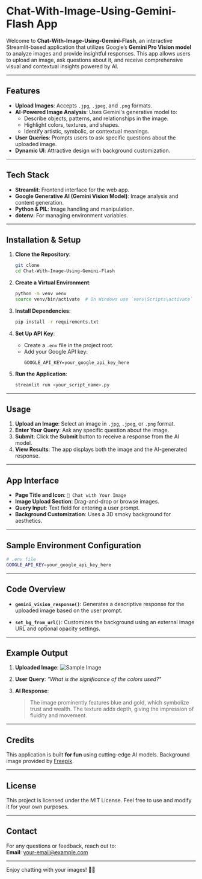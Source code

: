 # Chat-With-Image-Using-Gemini-Flash App

Welcome to **Chat-With-Image-Using-Gemini-Flash**, an interactive Streamlit-based application that utilizes Google’s **Gemini Pro Vision model** to analyze images and provide insightful responses. This app allows users to upload an image, ask questions about it, and receive comprehensive visual and contextual insights powered by AI. 

---

## Features

- **Upload Images**: Accepts `.jpg`, `.jpeg`, and `.png` formats.
- **AI-Powered Image Analysis**: Uses Gemini's generative model to:
  - Describe objects, patterns, and relationships in the image.
  - Highlight colors, textures, and shapes.
  - Identify artistic, symbolic, or contextual meanings.
- **User Queries**: Prompts users to ask specific questions about the uploaded image.
- **Dynamic UI**: Attractive design with background customization.

---

## Tech Stack

- **Streamlit**: Frontend interface for the web app.
- **Google Generative AI (Gemini Vision Model)**: Image analysis and content generation.
- **Python & PIL**: Image handling and manipulation.
- **dotenv**: For managing environment variables.

---

## Installation & Setup

1. **Clone the Repository**:
   ```bash
   git clone 
   cd Chat-With-Image-Using-Gemini-Flash
   ```

2. **Create a Virtual Environment**:
   ```bash
   python -m venv venv
   source venv/bin/activate  # On Windows use `venv\Scripts\activate`
   ```

3. **Install Dependencies**:
   ```bash
   pip install -r requirements.txt
   ```

4. **Set Up API Key**:
   - Create a `.env` file in the project root.
   - Add your Google API key:
     ```
     GOOGLE_API_KEY=your_google_api_key_here
     ```

5. **Run the Application**:
   ```bash
   streamlit run <your_script_name>.py
   ```

---

## Usage

1. **Upload an Image**: Select an image in `.jpg`, `.jpeg`, or `.png` format.
2. **Enter Your Query**: Ask any specific question about the image.
3. **Submit**: Click the **Submit** button to receive a response from the AI model.
4. **View Results**: The app displays both the image and the AI-generated response.

---

## App Interface

- **Page Title and Icon**: `🧠 Chat with Your Image`
- **Image Upload Section**: Drag-and-drop or browse images.
- **Query Input**: Text field for entering a user prompt.
- **Background Customization**: Uses a 3D smoky background for aesthetics.

---

## Sample Environment Configuration

```bash
# .env file
GOOGLE_API_KEY=your_google_api_key_here
```

---

## Code Overview

- **`gemini_vision_response()`**: 
  Generates a descriptive response for the uploaded image based on the user prompt.
  
- **`set_bg_from_url()`**: 
  Customizes the background using an external image URL and optional opacity settings.

---

## Example Output

1. **Uploaded Image**: 
   ![Sample Image](https://via.placeholder.com/400)

2. **User Query**: *"What is the significance of the colors used?"*

3. **AI Response**: 
   > The image prominently features blue and gold, which symbolize trust and wealth. The texture adds depth, giving the impression of fluidity and movement.

---

## Credits

This application is built **for fun** using cutting-edge AI models. Background image provided by [Freepik](https://www.freepik.com/).

---

## License

This project is licensed under the MIT License. Feel free to use and modify it for your own purposes.

---

## Contact

For any questions or feedback, reach out to:  
**Email**: your-email@example.com

---

Enjoy chatting with your images! 🎨✨
